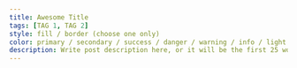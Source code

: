 ```yaml
---
title: Awesome Title
tags: [TAG 1, TAG 2]
style: fill / border (choose one only)
color: primary / secondary / success / danger / warning / info / light / dark (choose one only)
description: Write post description here, or it will be the first 25 words of the post's body.
---
```


 
